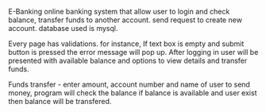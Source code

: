 E-Banking
online banking system that allow user to login and check balance, transfer funds to another account. 
send request to create new account. 
database used is mysql.

Every page has validations. for instance, If text box is empty and submit button is pressed the error message will pop up.
After logging in user will be presented with available balance and options to view details and transfer funds.


Funds transfer - enter amount, account number and name of user to send money, program will check the balance
if balance is available and user exist then balance will be transfered. 
